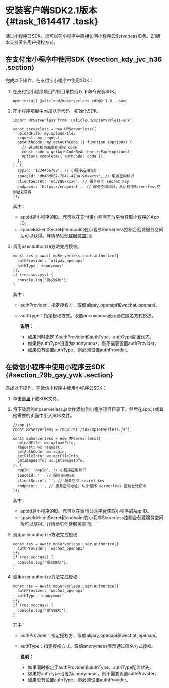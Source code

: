 # 安装客户端SDK2.1版本 {#task_1614417 .task}

通过小程序云SDK，您可以在小程序中直接访问小程序云Serverless服务。2.1版本支持匿名用户授权方式。

## 在支付宝小程序中使用SDK {#section_kdy_jvc_h36 .section}

完成以下操作，在支付宝小程序中使用SDK：

1.  在支付宝小程序项目的根目录执行以下命令安装SDK。 

    ``` {#codeblock_ngn_0es_fmj}
    npm install @alicloud/mpserverless-sdk@2.1.0 --save
    ```

2.  在小程序项目中添加以下代码，初始化SDK。 

    ``` {#codeblock_lx1_qi7_gz4}
    import MPServerless from '@alicloud/mpserverless-sdk';
    
    const serverless = new MPServerless({
      uploadFile: my.uploadFile,
      request: my.request, 
      getAuthCode: my.getAuthCode || function (options) {
        // 通过授权页面拿到授权 code
        const code = getAuthCodeByAuthorizePage(options);
        options.complete({ authCode: code });
      },
    }, {
      appId: '1234456789', // 小程序应用标识
      spaceId: 'db4dd657-7041-470a-90xxxxx', // 服务空间标识
      clientSecret: '6c3c86xxxx6', // 服务空间 secret key
      endpoint: 'https://endpoint'， // 服务空间地址，从小程序Serverless控制台处获得
    });
    ```

    其中：

    -   appId是小程序的ID。您可以在[支付宝小程序开放平台](https://openhome.alipay.com/mini/dev/list)获取小程序的App ID。
    -   spaceIdclientSecret和endpoint在小程序Serverless控制台创建服务空间后可以获得。详情参见[创建服务空间](cn.zh-CN/小程序Serverless开发指南/服务空间管理/创建服务空间.md#)。
3.  调用user.authorize方法完成授权。 

    ``` {#codeblock_4v6_kv5_nvq}
    const res = await mpServerless.user.authorize({
      authProvider: 'alipay_openapi'
      authType：'anonymous'
    });
    if (res.success) {
      console.log('授权成功');
    }
    ```

    其中：

    -   authProvider：指定授权方，取值alipay\_openapi和wechat\_openapi。
    -   authType：指定授权方式。取值anonymous表示通过匿名方式授权。

        **说明：** 

        -   如果同时指定了authProvider和authType，authType配置优先。
        -   如果将authType设置为anonymous，则不需要设置authProvider。
        -   如果没有设置authType，则必须设置authProvider。

## 在微信小程序中使用小程序云SDK {#section_79b_gay_ywk .section}

完成以下操作，在微信小程序中使用小程序云SDK：

1.  单击[这里](https://mpserverless-sdk.oss-cn-shanghai.aliyuncs.com/2.0.0-alpha.3/mpserverless.js)下载SDK文件。
2.  将下载后的mpserverless.js文件添加到小程序项目目录下，然后在app.js或其他需要的页面中引入SDK文件。 

    ``` {#codeblock_mbw_bpn_p5d}
    //app.js
    const MPServerless = require('/sdk/mpserverless.js');
    
    const mpServerless = new MPServerless({
      uploadFile: wx.uploadFile,
      request: wx.request,
      getAuthCode: wx.login,
      getFileInfo: wx.getFileInfo,
      getImageInfo: wx.getImageInfo,
    }, {
      appId: 'appId', // 小程序应用标识
      spaceId: '', // 服务空间标识
      clientSecret: '', // 服务空间 secret key
      endpoint: '', // 服务空间地址，从小程序 serverless 控制台处获得
    });
    ```

    其中：

    -   appId是小程序的ID。您可以在[微信公众平台](https://mp.weixin.qq.com)获取小程序的App ID。
    -   spaceIdclientSecret和endpoint在小程序Serverless控制台创建服务空间后可以获得。详情参见[创建服务空间](cn.zh-CN/小程序Serverless开发指南/服务空间管理/创建服务空间.md#)。
3.  调用user.authorize方法完成授权 

    ``` {#codeblock_3xr_ve7_sz4}
    const res = await mpServerless.user.authorize({
      authProvider: 'wechat_openapi'
    });
    if (res.success) {
      console.log('授权成功');
    }
    ```

4.  调用user.authorize方法完成授权 

    ``` {#codeblock_vo3_bpl_ewz}
    const res = await mpServerless.user.authorize({
      authProvider: 'wechat_openapi'
      authType：'anonymous'
    });
    if (res.success) {
      console.log('授权成功');
    }
    ```

    其中：

    -   authProvider：指定授权方，取值alipay\_openapi和wechat\_openapi。
    -   authType：指定授权方式。取值anonymous表示通过匿名方式授权。

        **说明：** 

        -   如果同时指定了authProvider和authType，authType配置优先。
        -   如果将authType设置为anonymous，则不需要设置authProvider。
        -   如果没有设置authType，则必须设置authProvider。

